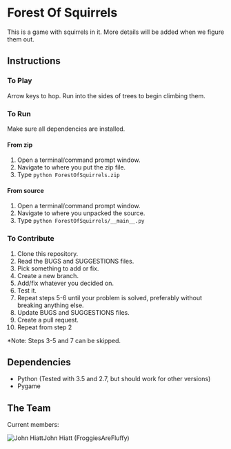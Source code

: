 # Forest Of Squirrels
This is a game with squirrels in it. More details will be added when we figure them out.

## Instructions

### To Play

Arrow keys to hop.
Run into the sides of trees to begin climbing them.

### To Run

Make sure all dependencies are installed.

#### From zip
1. Open a terminal/command prompt window.
2. Navigate to where you put the zip file.
3. Type `python ForestOfSquirrels.zip`

#### From source
1. Open a terminal/command prompt window.
2. Navigate to where you unpacked the source.
3. Type `python ForestOfSquirrels/__main__.py`

### To Contribute

1. Clone this repository.
2. Read the BUGS and SUGGESTIONS files.
3. Pick something to add or fix.
4. Create a new branch.
5. Add/fix whatever you decided on.
6. Test it.
7. Repeat steps 5-6 until your problem is solved, preferably without breaking anything else.
8. Update BUGS and SUGGESTIONS files.
9. Create a pull request.
10. Repeat from step 2

*Note: Steps 3-5 and 7 can be skipped.

## Dependencies

+ Python (Tested with 3.5 and 2.7, but should work for other versions)
+ Pygame

## The Team

Current members:

![John Hiatt](https://avatars1.githubusercontent.com/u/13472653?v=3&amp;u=193b33a802e614bd43a707c09f545101b476917d&amp;s=140)John Hiatt (FroggiesAreFluffy)